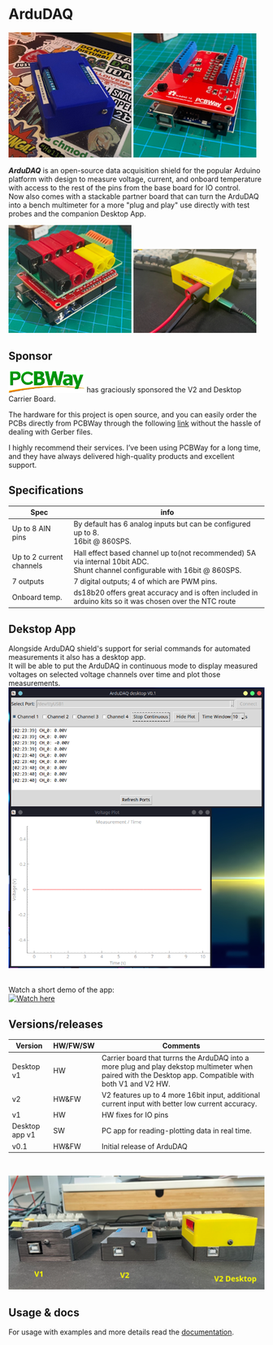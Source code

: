 # ArduDAQ


<p float="left">
  <img src="docs/pictures/1.png" width="48%"/>
  <img src="docs/pictures/bareV2.png" width="48%"/>
</p>



***ArduDAQ*** is an open-source data acquisition shield for the popular Arduino platform with design to measure voltage, current, and onboard temperature with access to the rest of the pins from the base board for IO control. <br>
Now also comes with a stackable partner board that can turn the ArduDAQ into a bench multimeter for a more "plug and play" use directly with test probes and the companion Desktop App.  <br>
<p float="left">
  <img src="docs/pictures/desktop_bare_stack.png" width="48%"/>
  <img src="docs/pictures/desktop-board.png" width="48%"/>
</p>

## Sponsor
<img src="docs/pictures/logo.png" alt="PCBWay" width="150"/> has graciously sponsored the V2 and Desktop Carrier Board.  

The hardware for this project is open source, and you can easily order the PCBs directly from PCBWay through the following [link](https://www.pcbway.com/project/shareproject/ArduDAQ_V2_Arduino_Data_acquisition_shield_hat_7666eddc.html) without the hassle of dealing with Gerber files.  

I highly recommend their services. I’ve been using PCBWay for a long time, and they have always delivered high-quality products and excellent support.


## Specifications

| Spec            | info                                                  |
|-----------------|-------------------------------------------------------|
| Up to 8 AIN pins| By default has 6 analog inputs but can be configured up to 8.<br>16bit @ 860SPS.   |
| Up to 2 current channels| Hall effect based channel up to(not recommended) 5A via internal 10bit ADC.<br>Shunt channel configurable with 16bit @ 860SPS.   |
| 7 outputs| 7 digital outputs; 4 of which are PWM pins. |
| Onboard temp.| ds18b20 offers great accuracy and is often included in arduino kits so it was chosen over the NTC route|






## Dekstop App
Alongside ArduDAQ shield's support for serial commands for automated measurements it also has a desktop app.<br>
It will be able to put the ArduDAQ in continuous mode to display measured voltages on selected voltage channels over time and plot those measurements.</br>
![Alt text](docs/pictures/new_gui.png)
</br>

</br>Watch a short demo of the app:</br>
[![Watch here](https://img.youtube.com/vi/IrxwRATrHMw/0.jpg)](https://www.youtube.com/watch?v=IrxwRATrHMw)


## Versions/releases

| Version   | HW/FW/SW   | Comments                         |
|-----------|---------|----------------------------------|
| Desktop v1| HW      | Carrier board that turrns the ArduDAQ into a more plug and play dekstop multimeter when paired with the Desktop app. Compatible with both V1 and V2 HW.|
| v2        | HW&FW   | V2 features up to 4 more 16bit input, additional current input with better low current accuracy.|
| v1        | HW      | HW fixes for IO pins             |
| Desktop app v1| SW  | PC app for reading-plotting data in real time.|
| v0.1      | HW&FW   | Initial release of ArduDAQ        |
<br>

![Alt text](docs/pictures/versions_text.png)







## Usage & docs
For usage with examples and more details read the [documentation](docs/usage_documentation.md).
